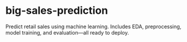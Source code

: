 # big-sales-prediction
Predict retail sales using machine learning. Includes EDA, preprocessing, model training, and evaluation—all ready to deploy.
